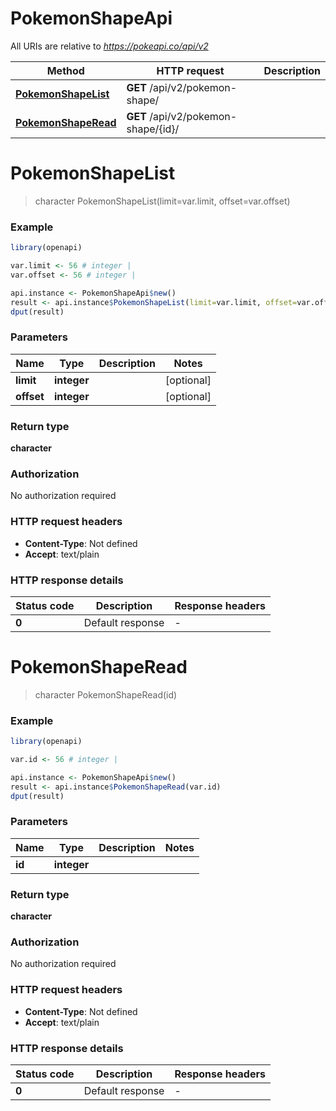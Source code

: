# PokemonShapeApi

All URIs are relative to *https://pokeapi.co/api/v2*

Method | HTTP request | Description
------------- | ------------- | -------------
[**PokemonShapeList**](PokemonShapeApi.md#PokemonShapeList) | **GET** /api/v2/pokemon-shape/ | 
[**PokemonShapeRead**](PokemonShapeApi.md#PokemonShapeRead) | **GET** /api/v2/pokemon-shape/{id}/ | 


# **PokemonShapeList**
> character PokemonShapeList(limit=var.limit, offset=var.offset)



### Example
```R
library(openapi)

var.limit <- 56 # integer | 
var.offset <- 56 # integer | 

api.instance <- PokemonShapeApi$new()
result <- api.instance$PokemonShapeList(limit=var.limit, offset=var.offset)
dput(result)
```

### Parameters

Name | Type | Description  | Notes
------------- | ------------- | ------------- | -------------
 **limit** | **integer**|  | [optional] 
 **offset** | **integer**|  | [optional] 

### Return type

**character**

### Authorization

No authorization required

### HTTP request headers

 - **Content-Type**: Not defined
 - **Accept**: text/plain

### HTTP response details
| Status code | Description | Response headers |
|-------------|-------------|------------------|
| **0** | Default response |  -  |

# **PokemonShapeRead**
> character PokemonShapeRead(id)



### Example
```R
library(openapi)

var.id <- 56 # integer | 

api.instance <- PokemonShapeApi$new()
result <- api.instance$PokemonShapeRead(var.id)
dput(result)
```

### Parameters

Name | Type | Description  | Notes
------------- | ------------- | ------------- | -------------
 **id** | **integer**|  | 

### Return type

**character**

### Authorization

No authorization required

### HTTP request headers

 - **Content-Type**: Not defined
 - **Accept**: text/plain

### HTTP response details
| Status code | Description | Response headers |
|-------------|-------------|------------------|
| **0** | Default response |  -  |

